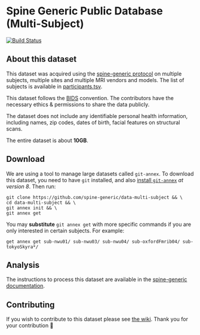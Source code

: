 # Spine Generic Public Database (Multi-Subject)
[![Build Status](https://travis-ci.com/spine-generic/data-multi-subject.svg?branch=master)](https://travis-ci.com/spine-generic/data-multi-subject)

## About this dataset

This dataset was acquired using the [spine-generic protocol](http://spinalcordmri.org/protocols)
on multiple subjects, multiple sites and multiple MRI vendors and models. The list of subjects
is available in [participants.tsv](./participants.tsv).

This dataset follows the [BIDS](https://bids.neuroimaging.io/) convention.
The contributors have the necessary ethics & permissions to share the data publicly.

The dataset does not include any identifiable personal health information, including names,
zip codes, dates of birth, facial features on structural scans.

The entire dataset is about **10GB**.

## Download

We are using a tool to manage large datasets called `git-annex`. To download this dataset, you need to have `git` installed, and also [install `git-annex`](https://git-annex.branchable.com/install/) *at version 8*. Then run:

~~~
git clone https://github.com/spine-generic/data-multi-subject && \
cd data-multi-subject && \
git annex init && \
git annex get
~~~

You may **substitute** `git annex get` with more specific commands if you are only interested in certain subjects. For example:

```
get annex get sub-nwu01/ sub-nwu03/ sub-nwu04/ sub-oxfordFmrib04/ sub-tokyoSkyra*/
```


## Analysis

The instructions to process this dataset are available in the [spine-generic documentation](https://spine-generic.readthedocs.io/en/latest/analysis_pipeline.html).

## Contributing

If you wish to contribute to this dataset please see [the wiki](https://github.com/spine-generic/spine-generic/wiki/git-annex). Thank you for your contribution 🎉 
